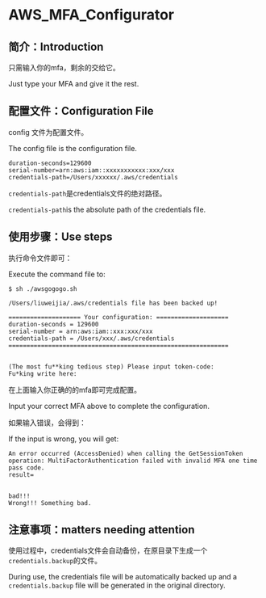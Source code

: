 # AWS_MFA_Configurator

## 简介：Introduction

只需输入你的mfa，剩余的交给它。

Just type your MFA and give it the rest.

## 配置文件：Configuration File

config 文件为配置文件。

The config file is the configuration file.

```shell
duration-seconds=129600
serial-number=arn:aws:iam::xxxxxxxxxxx:xxx/xxx
credentials-path=/Users/xxxxxx/.aws/credentials
```

`credentials-path`是credentials文件的绝对路径。

`credentials-path`is the absolute path of the credentials file.

## 使用步骤：Use steps

执行命令文件即可：

Execute the command file to:

```shell
$ sh ./awsgogogo.sh
```

```shell
/Users/liuweijia/.aws/credentials file has been backed up!

==================== Your configuration: ====================
duration-seconds = 129600
serial-number = arn:aws:iam::xxx:xxx/xxx
credentials-path = /Users/xxx/.aws/credentials
=============================================================


(The most fu**king tedious step) Please input token-code:
Fu*king write here: 
```

在上面输入你正确的的mfa即可完成配置。

Input your correct MFA above to complete the configuration.



如果输入错误，会得到：

If the input is wrong, you will get:

```shell
An error occurred (AccessDenied) when calling the GetSessionToken operation: MultiFactorAuthentication failed with invalid MFA one time pass code. 
result=


bad!!!
Wrong!!! Something bad.
```



## 注意事项：matters needing attention

使用过程中，credentials文件会自动备份，在原目录下生成一个`credentials.backup`的文件。

During use, the credentials file will be automatically backed up and a `credentials.backup` file will be generated in the original directory.